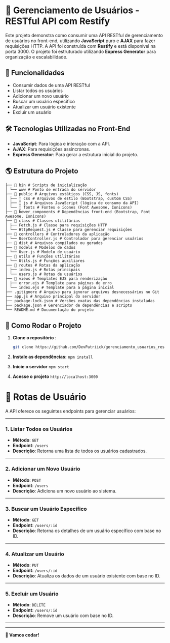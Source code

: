 # 🚀 Gerenciamento de Usuários - RESTful API com Restify

Este projeto demonstra como consumir uma API RESTful de gerenciamento de usuários no front-end, utilizando **JavaScript** puro e **AJAX** para fazer requisições HTTP. A API foi construída com **Restify** e está disponível na porta 3000. O projeto foi estruturado utilizando **Express Generator** para organização e escalabilidade.

## 📌 Funcionalidades
- Consumir dados de uma API RESTful
- Listar todos os usuários
- Adicionar um novo usuário
- Buscar um usuário específico
- Atualizar um usuário existente
- Excluir um usuário

## 🛠 Tecnologias Utilizadas no Front-End
- **JavaScript**: Para lógica e interação com a API.
- **AJAX**: Para requisições assíncronas.
- **Express Generator**: Para gerar a estrutura inicial do projeto.

## 🌎 Estrutura do Projeto
```📂 gerenciamento_usuarios_restfull_api_restify
├── 📂 bin # Scripts de inicialização
│ └── www # Ponto de entrada do servidor
├── 📂 public # Arquivos estáticos (CSS, JS, fonts)
│ ├── 📂 css # Arquivos de estilo (Bootstrap, custom CSS)
│ ├── 📂 js # Arquivos JavaScript (lógica de consumo da API)
│ └── 📂 fonts # Fontes e ícones (Font Awesome, Ionicons)
├── 📂 bower_components # Dependências front-end (Bootstrap, Font Awesome, Ionicons)
├── 📂 class # Classes utilitárias
│ ├── Fetch.js # Classe para requisições HTTP
│ └── HttpRequest.js # Classe para gerenciar requisições
├── 📂 controllers # Controladores da aplicação
│ └── UserController.js # Controlador para gerenciar usuários
├── 📂 dist # Arquivos compilados ou gerados
├── 📂 models # Modelos de dados
│ └── User.js # Modelo de usuário
├── 📂 utils # Funções utilitárias
│ └── Utils.js # Funções auxiliares
├── 📂 routes # Rotas da aplicação
│ ├── index.js # Rotas principais
│ └── users.js # Rotas de usuários
├── 📂 views # Templates EJS para renderização
│ ├── error.ejs # Template para páginas de erro
│ └── index.ejs # Template para a página inicial
├── .gitignore # Arquivo para ignorar arquivos desnecessários no Git
├── app.js # Arquivo principal do servidor
├── package-lock.json # Versões exatas das dependências instaladas
├── package.json # Gerenciador de dependências e scripts
└── README.md # Documentação do projeto
```


## 🔧 Como Rodar o Projeto

1. **Clone o repositório** :
   ```bash
   git clone https://github.com/DevPatriick/gerenciamento_usuarios_restfull_api_restify.git

2. **Instale as dependências:**
  ```npm install```

3. **Inicie o servidor**
```npm start```

4. **Acesse o projeto**
```http://localhost:3000```

# 📌 Rotas de Usuário

A API oferece os seguintes endpoints para gerenciar usuários:

---

### 1. Listar Todos os Usuários
- **Método**: `GET`
- **Endpoint**: `/users`
- **Descrição**: Retorna uma lista de todos os usuários cadastrados.

---

### 2. Adicionar um Novo Usuário
- **Método**: `POST`
- **Endpoint**: `/users`
- **Descrição**: Adiciona um novo usuário ao sistema.

---

### 3. Buscar um Usuário Específico
- **Método**: `GET`
- **Endpoint**: `/users/:id`
- **Descrição**: Retorna os detalhes de um usuário específico com base no ID.

---

### 4. Atualizar um Usuário
- **Método**: `PUT`
- **Endpoint**: `/users/:id`
- **Descrição**: Atualiza os dados de um usuário existente com base no ID.

---

### 5. Excluir um Usuário
- **Método**: `DELETE`
- **Endpoint**: `/users/:id`
- **Descrição**: Remove um usuário com base no ID.

----
----
**🚀 Vamos codar!**

